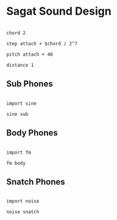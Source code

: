 # Sagat Sound Design

```scenario oscilla

chord 2

step attach + $chord / 2^7

pitch attach + 40

distance 1

```

## Sub Phones

```scenario oscilla

import sine

sine sub

```

## Body Phones

```scenario oscilla

import fm

fm body

```

## Snatch Phones

```scenario oscilla

import noise

noise snatch

```
